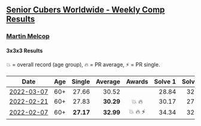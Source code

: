 <style>table {white-space: nowrap;}</style>
<link rel="stylesheet" type="text/css" href="/scw-comp/css/flags.css" />

## [Senior Cubers Worldwide - Weekly Comp Results](/scw-comp/results/)
### [Martin Melcop](README.md)

#### 3x3x3 Results

<span style="white-space: nowrap;">💥 = overall record (age group)</span>, <span style="white-space: nowrap;">🔥 = PR average</span>, <span style="white-space: nowrap;">⚡ = PR single</span>.

| Date | Age | Single | Average | Awards | Solve 1 | Solve 2 | Solve 3 | Solve 4 | Solve 5 | Video |
| :--: | :--: | --: | --: | :--: | --: | --: | --: | --: | --: | :-- |
| [2022-03-07](../../results/2022-03-07/333.md) | 60+ | 27.66 | 30.52 |  | 28.84 | 32.11 | 32.19 | 30.60 | 27.66 | [Desktop](https://www.facebook.com/100000468058820/videos/681637836292723) / [Mobile](https://m.facebook.com/100000468058820/videos/681637836292723) |
| [2022-02-21](../../results/2022-02-21/333.md) | 60+ | 27.83 | **30.29** | 💥 🔥 | 30.17 | 27.83 | 30.88 | 33.52 | 29.83 | [Desktop](https://www.facebook.com/100000468058820/videos/4682355355208194) / [Mobile](https://m.facebook.com/100000468058820/videos/4682355355208194) |
| [2022-02-07](../../results/2022-02-07/333.md) | 60+ | **27.17** | **32.99** | 💥 🔥 ⚡ | 34.34 | 32.42 | 32.22 | **27.17** | DNF | [Desktop](https://www.facebook.com/100000468058820/videos/477191333990323) / [Mobile](https://m.facebook.com/100000468058820/videos/477191333990323) |


<!-- Global site tag (gtag.js) - Google Analytics -->
<script async src="https://www.googletagmanager.com/gtag/js?id=UA-86348435-3"></script>
<script>window.dataLayer = window.dataLayer || []; function gtag() {dataLayer.push(arguments);} gtag('js', new Date()); gtag('config', 'UA-86348435-3');</script>
